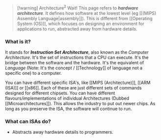 
> [!warning] Architecture$^2$
> Wait! This page refers to ***hardware architecture***. It defines how software at the lowest level (eg [[(MIPS) Assembly Language|assembly]]). This is different from [[Operating System (OS)]], which focuses on designing an environment for applications to run, abstracted away from hardware details.

### What is it?
It stands for ***Instruction Set Architecture***, also known as the *Computer Architecture*. It's the set of instructions that a CPU can execute. It's the bridge between the software and the hardware. It's the equivalent of *Language* (Note: It's the concept / [[Technology]] of language not a specific one) to a computer. 

You can have different specific ISA's, like [[MIPS (Architecture)]], [[ARM (ISA)]] or [[x86]].  Each of these are just different sets of commands designed for different chipsets. You can have different flavours/implementations of individual Architectures (Dubbed [[Microarchitectures]]). This allows the industry to put out newer chips. As long as you preserve the ISA, the software will continue to run. 

### What can ISAs do?
- Abstracts away hardware details to programmers. 

